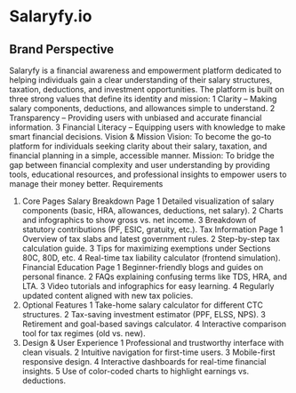 # Salaryfy.io
## Brand Perspective
Salaryfy is a financial awareness and empowerment platform dedicated to helping individuals gain a clear understanding of their salary structures, taxation, deductions, and investment opportunities. The platform is built on three strong values that define its identity and mission:
1 Clarity – Making salary components, deductions, and allowances simple to understand. 
2 Transparency – Providing users with unbiased and accurate financial information.
3 Financial Literacy – Equipping users with knowledge to make smart financial decisions.
Vision & Mission
Vision: To become the go-to platform for individuals seeking clarity about their salary, taxation, and financial planning in a simple, accessible manner.
Mission: To bridge the gap between financial complexity and user understanding by providing tools, educational resources, and professional insights to empower users to manage their money better.
Requirements
1. Core Pages
Salary Breakdown Page
1	Detailed visualization of salary components (basic, HRA, allowances, deductions, net salary).
2	Charts and infographics to show gross vs. net income.
3	Breakdown of statutory contributions (PF, ESIC, gratuity, etc.).
Tax Information Page
1	Overview of tax slabs and latest government rules.
2	Step-by-step tax calculation guide.
3	Tips for maximizing exemptions under Sections 80C, 80D, etc.
4	Real-time tax liability calculator (frontend simulation).
Financial Education Page
1	Beginner-friendly blogs and guides on personal finance.
2	FAQs explaining confusing terms like TDS, HRA, and LTA.
3	Video tutorials and infographics for easy learning.
4	Regularly updated content aligned with new tax policies.
2. Optional Features
1	Take-home salary calculator for different CTC structures.
2	Tax-saving investment estimator (PPF, ELSS, NPS).
3	Retirement and goal-based savings calculator.
4	Interactive comparison tool for tax regimes (old vs. new).
3. Design & User Experience
1	Professional and trustworthy interface with clean visuals.
2	Intuitive navigation for first-time users.
3	Mobile-first responsive design.
4	Interactive dashboards for real-time financial insights.
5	Use of color-coded charts to highlight earnings vs. deductions.
